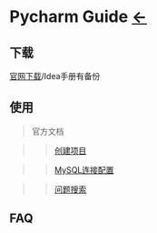 # Pycharm Guide  [←](index.md)

## 下载

[官网下载](https://www.jetbrains.com/pycharm/)/Idea手册有备份

## 使用

> 官方文档

>> [创建项目](https://www.jetbrains.com/help/pycharm/creating-and-running-your-first-python-project.html#creating-simple-project)

>> [MySQL连接配置](https://www.jetbrains.com/help/pycharm/creating-and-running-your-first-python-project.html#creating-simple-project)

>> [问题搜索](https://www.jetbrains.com/zh-cn/search/?q=pycharm)

## FAQ

[]()

[]()
